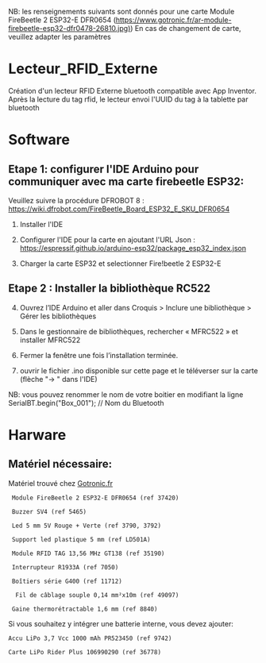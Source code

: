 NB: les renseignements suivants sont donnés pour une carte Module FireBeetle 2 ESP32-E DFR0654 ([https://www.gotronic.fr/ar-module-firebeetle-esp32-dfr0478-26810.jpg)](https://www.gotronic.fr/art-module-firebeetle-esp32-dfr0478-26810.htm))
En cas de changement de carte, veuillez adapter les paramètres 


# Lecteur_RFID_Externe
Création d'un lecteur RFID Externe bluetooth compatible avec App Inventor. Après la lecture du tag rfid, le lecteur envoi l'UUID du tag à la tablette par bluetooth

# Software
## Etape 1: configurer l'IDE Arduino pour communiquer avec ma carte firebeetle ESP32:

Veuillez suivre la procédure DFROBOT 8 : https://wiki.dfrobot.com/FireBeetle_Board_ESP32_E_SKU_DFR0654 

1) Installer l'IDE

2) Configurer l'IDE pour la carte en ajoutant l'URL Json : https://espressif.github.io/arduino-esp32/package_esp32_index.json

3) Charger la carte ESP32 et selectionner Fire!beetle 2 ESP32-E

## Etape 2 : Installer la bibliothèque RC522

4) Ouvrez l’IDE Arduino et aller dans Croquis > Inclure une bibliothèque > Gérer les bibliothèques

5) Dans le gestionnaire de bibliothèques, rechercher « MFRC522 » et installer MFRC522 

6) Fermer la fenêtre une fois l’installation terminée.

7) ouvrir le fichier .ino disponible sur cette page et le téléverser sur la carte (flèche "-> " dans l'IDE)

NB: vous pouvez renommer le nom de votre boitier en modifiant la ligne  SerialBT.begin("Box_001"); // Nom du Bluetooth
# Harware
## Matériel nécessaire:
Matériel trouvé chez [Gotronic.fr](https://www.gotronic.fr/)
	
	 Module FireBeetle 2 ESP32-E DFR0654 (ref 37420)
		
	 Buzzer SV4 (ref 5465)
		
	 Led 5 mm 5V Rouge + Verte (ref 3790, 3792)
		
	 Support led plastique 5 mm (ref LD501A)
		
	 Module RFID TAG 13,56 MHz GT138 (ref 35190)
		
	 Interrupteur R1933A (ref 7050)
		
	 Boîtiers série G400 (ref 11712)
	 	
	  Fil de câblage souple 0,14 mm²x10m (ref 49097)
		
	 Gaine thermorétractable 1,6 mm (ref 8840)

Si vous souhaitez y intégrer une batterie interne, vous devez ajouter:

	Accu LiPo 3,7 Vcc 1000 mAh PR523450 (ref 9742)
 
	Carte LiPo Rider Plus 106990290 (ref 36778)





